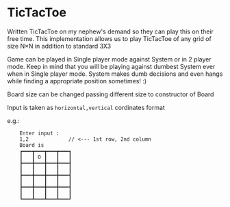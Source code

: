 # TicTacToe

Written TicTacToe on my nephew's demand so they can play this on their free time.
This implementation allows us to play TicTacToe of any grid of size N×N in addition to standard 3X3

Game can be played in Single player mode against System or in 2 player mode.
Keep in mind that you will be playing against dumbest System ever when in Single player mode. System makes dumb decisions and even hangs while finding a appropriate position sometimes! :)

Board size can be changed passing different size to constructor of Board

Input is taken as ```horizontal,vertical``` cordinates format

e.g.: 
```    Lucky is playing with pin 'O'
    Enter input : 
    1,2             // <--- 1st row, 2nd column
    Board is 
    ┏━━━┳━━━┳━━━┳━━━┓
    ┃   ┃ O ┃   ┃   ┃
    ┣━━━╋━━━╋━━━╋━━━┫
    ┃   ┃   ┃   ┃   ┃
    ┣━━━╋━━━╋━━━╋━━━┫
    ┃   ┃   ┃   ┃   ┃
    ┣━━━╋━━━╋━━━╋━━━┫
    ┃   ┃   ┃   ┃   ┃
    ┗━━━┻━━━┻━━━┻━━━┛
```
